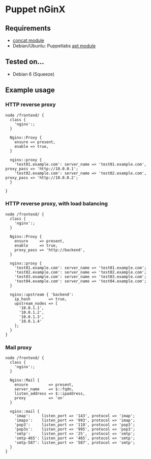 # Puppet nGinX

## Requirements

* [concat module](https://github.com/ripienaar/puppet-concat)
* Debian/Ubuntu: Puppetlabs [apt module](https://github.com/puppetlabs/puppetlabs-apt)

## Tested on...

* Debian 6 (Squeeze)

## Example usage

### HTTP reverse proxy

    node /frontend/ {
      class {
        'nginx':;
      }
        
      Nginx::Proxy {
        ensure => present,
        enable => true,
      }
    
      nginx::proxy {
        'test01.example.com': server_name => 'test01.example.com', proxy_pass => 'http://10.0.0.1';
        'test02.example.com': server_name => 'test02.example.com', proxy_pass => 'http://10.0.0.2';
      }
    
    }

### HTTP reverse proxy, with load balancing

    node /frontend/ {
      class {
        'nginx':;
      }
    
      Nginx::Proxy {
        ensure     => present,
        enable     => true,
        proxy_pass => 'http://backend',
      }
    
      nginx::proxy {
        'test01.example.com': server_name => 'test01.example.com';
        'test02.example.com': server_name => 'test02.example.com';
        'test03.example.com': server_name => 'test03.example.com';
        'test04.example.com': server_name => 'test04.example.com';
      }
    
      nginx::upstream { 'backend':
        ip_hash        => true,
        upstream_nodes => [
          '10.0.1.1',
          '10.0.1.2',
          '10.0.1.3',
          '10.0.1.4'
        ];
      }
    }
    
### Mail proxy

    node /frontend/ {
      class {
        'nginx':;
      }
    
      Nginx::Mail {
        ensure         => present,
        server_name    => $::fqdn,
        listen_address => $::ipaddress,
        proxy          => 'on'
      }
    
      nginx::mail {
        'imap':     listen_port => '143', protocol => 'imap';
        'imaps':    listen_port => '993', protocol => 'imap';
        'pop3':     listen_port => '110', protocol => 'pop3';
        'pop3s':    listen_port => '995', protocol => 'pop3';
        'smtp':     listen_port => '25',  protocol => 'smtp';
        'smtp-465': listen_port => '465', protocol => 'smtp';
        'smtp-587': listen_port => '587', protocol => 'smtp';
      }
    }

